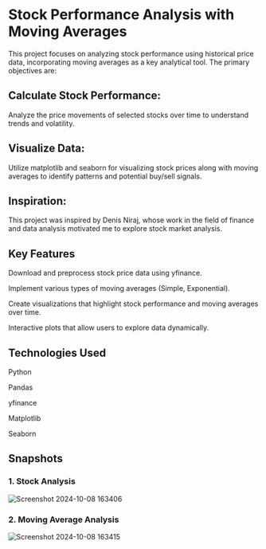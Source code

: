 # Stock Performance Analysis with Moving Averages
This project focuses on analyzing stock performance using historical price data, incorporating moving averages as a key analytical tool. The primary objectives are:

## Calculate Stock Performance: 
Analyze the price movements of selected stocks over time to understand trends and volatility.
## Visualize Data: 
Utilize matplotlib and seaborn for visualizing stock prices along with moving averages to identify patterns and potential buy/sell signals.
## Inspiration: 
This project was inspired by Denis Niraj, whose work in the field of finance and data analysis motivated me to explore stock market analysis.
## Key Features
Download and preprocess stock price data using yfinance.

Implement various types of moving averages (Simple, Exponential).

Create visualizations that highlight stock performance and moving averages over time.

Interactive plots that allow users to explore data dynamically.
## Technologies Used
Python

Pandas

yfinance

Matplotlib

Seaborn

## Snapshots

### 1. Stock Analysis
![Screenshot 2024-10-08 163406](https://github.com/user-attachments/assets/affb359e-3594-40ed-99b8-20914e811cd7)

### 2. Moving Average Analysis

![Screenshot 2024-10-08 163415](https://github.com/user-attachments/assets/92941fc3-c5f4-4fb4-8456-71b1483dcc71)


